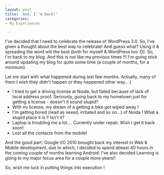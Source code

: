 ```yaml
---
layout: post
title: 'And, I''m back!'
categories:
- My Experiences

---
```


I've decided that I need to celebrate the release of WordPress 3.0. So, I've given a thought about the best way to celebrate! And guess what? Using it &amp; spreading the word will the best (both for myself &amp; WordPress too :D). So, I'm back to my blog. And this is not like my previous times !!! I'm going stick around updating my blog for quite some time (a couple of months, for a minimum).

Let me start with what happened during last few months. Actually, many of them I wish they didn't happen or they happened other way.. :(
<ul>
	<li>I tried to get a driving license at Noida, but failed because of lack of local address proof. Seriously, going back to my hometown just for getting a license - doesn't it sound stupid?</li>
	<li>With no license, my dream of a getting a bike got wiped away !</li>
	<li>I'm getting bored (read as vexed, irritated and so on...) of Noida ! What a stupid place it is !! Isn't it?</li>
	<li>Laptop is troubling me a lot.... Currently under repair. Wish I get it back soon!</li>
	<li>Lost all the contacts from the mobile!</li>
</ul>
And the good part: Google I/O 2010 brought back my interest in Web &amp; Mobile development, due to which, I decided to spend atleast 40 hours in the coming couple of months learning Android. I've also decided Learning is going to my major focus area for a couple more years!!

So, wish me luck in putting things into execution !
